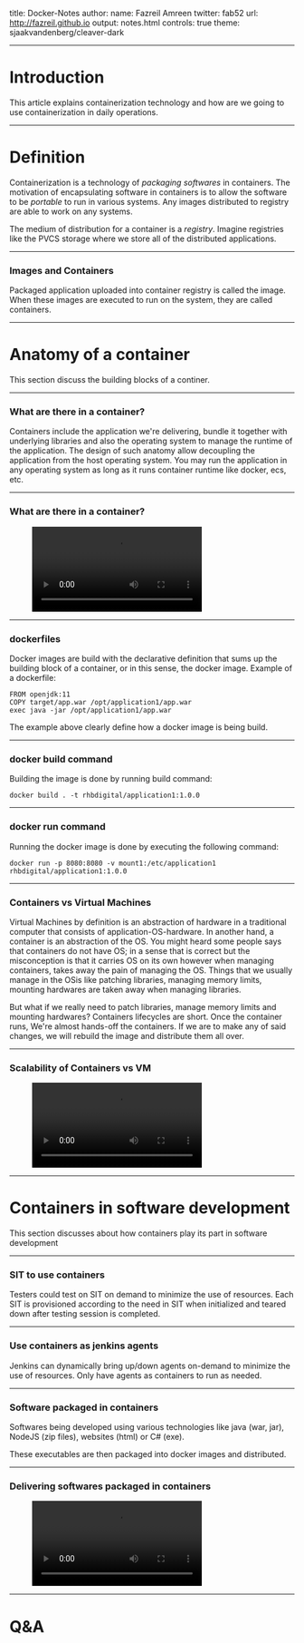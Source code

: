 title: Docker-Notes
author:
  name: Fazreil Amreen
  twitter: fab52
  url: http://fazreil.github.io
output: notes.html
controls: true
theme: sjaakvandenberg/cleaver-dark

---
# Introduction

This article explains containerization technology and how are we going to use containerization in daily operations.

---

# Definition

Containerization is a technology of *packaging softwares* in containers. The motivation of encapsulating software in containers is to allow the software to be *portable* to run in various systems. Any images distributed to registry are able to work on any systems.

The medium of distribution for a container is a *registry*. Imagine registries like the PVCS storage where we store all of the distributed applications.

---
### Images and Containers

Packaged application uploaded into container registry is called the image. When these images are executed to run on the system, they are called containers.  

---
# Anatomy of a container

This section discuss the building blocks of a continer.

---
### What are there in a container?

Containers include the application we're delivering, bundle it together with underlying libraries and also the operating system to manage the runtime of the application. The design of such anatomy allow decoupling the application from the host operating system. You may run the application in any operating system as long as it runs container runtime like docker, ecs, etc.

---
### What are there in a container?

<figure class="video_container">
  <video controls="true" allowfullscreen="true">
    <source src="img/anatomy.webm" type="video/webm">
  </video>
</figure>

---
### dockerfiles

Docker images are build with the declarative definition that sums up the building block of a container, or in this sense, the docker image. Example of a dockerfile:

```
FROM openjdk:11
COPY target/app.war /opt/application1/app.war
exec java -jar /opt/application1/app.war
```

The example above clearly define how a docker image is being build.

---
### docker build command
Building the image is done by running build command:

```
docker build . -t rhbdigital/application1:1.0.0
```

---
### docker run command
Running the docker image is done by executing the following command:

```
docker run -p 8080:8080 -v mount1:/etc/application1 rhbdigital/application1:1.0.0
```

---
### Containers vs Virtual Machines

Virtual Machines by definition is an abstraction of hardware in a traditional computer that consists of application-OS-hardware. In another hand, a container is an abstraction of the OS. You might heard some people says that containers do not have OS; in a sense that is correct but the misconception is that it carries OS on its own however when managing containers, takes away the pain of managing the OS. Things that we usually manage in the OSis like patching libraries, managing memory limits, mounting hardwares are taken away when managing libraries.

But what if we really need to patch libraries, manage memory limits and mounting hardwares? Containers lifecycles are short. Once the container runs, We're almost hands-off the containers. If we are to make any of said changes, we will rebuild the image and distribute them all over.

---
### Scalability of Containers vs VM

<figure class="video_container">
  <video controls="true" allowfullscreen="true">
    <source src="img/scaling.webm" type="video/webm">
  </video>
</figure>

---
# Containers in software development

This section discusses about how containers play its part in software development

---
### SIT to use containers

Testers could test on SIT on demand to minimize the use of resources. Each SIT is provisioned according to the need in SIT when initialized and teared down after testing session is completed.

---
### Use containers as jenkins agents

Jenkins can dynamically bring up/down agents on-demand to minimize the use of resources. Only have agents as containers to run as needed.

---
### Software packaged in containers

Softwares being developed using various technologies like java (war, jar), NodeJS (zip files), websites (html) or C# (exe).

These executables are then packaged into docker images and distributed.

---
### Delivering softwares packaged in containers

<figure class="video_container">
  <video controls="true" allowfullscreen="true">
    <source src="img/build.webm" type="video/webm">
  </video>
</figure>

---
# Q&A
